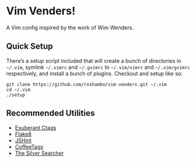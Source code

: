 # Vim Venders!

A Vim config inspired by the work of Wim Wenders.

## Quick Setup

There’s a setup script included that will create a bunch of directories in
`~/.vim`, symlink `~/.vimrc` and `~/.gvimrc` to `~/.vim/vimrc` and
`~/.vim/gvimrc` respectively, and install a bunch of plugins. Checkout and
setup like so:

    git clone https://github.com/roshambo/vim-venders.git ~/.vim
    cd ~/.vim
    ./setup

## Recommended Utilities

- [Exuberant Ctags](http://ctags.sourceforge.net/)
- [Flake8](https://pypi.python.org/pypi/flake8)
- [JSHint](https://github.com/jshint/jshint)
- [CoffeeTags](https://github.com/lukaszkorecki/CoffeeTags)
- [The Silver Searcher](https://github.com/ggreer/the_silver_searcher)
